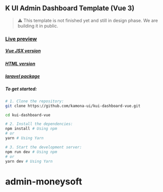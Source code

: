 ## K UI Admin Dashboard Template (Vue 3)

> ⚠️ This template is not finished yet and still in design phase. We are building it in public.

### [Live preview](https://kamona-ui.github.io/kui-dashboard-vue/)

##### [Vue JSX version](https://github.com/kamona-ui/kui-dashboard-vue-jsx/)

##### [HTML version](https://github.com/kamona-ui/kui-dashboard-html/)

##### [laravel package](https://github.com/Kamona-WD/kui-laravel-breeze/)

##### To get started:

```bash
# 1. Clone the repository:
git clone https://github.com/kamona-ui/kui-dashboard-vue.git

cd kui-dashboard-vue

# 2. Install the dependencies:
npm install # Using npm
# or
yarn # Using Yarn

# 3. Start the development server:
npm run dev # Using npm
# or
yarn dev # Using Yarn
```
# admin-moneysoft

